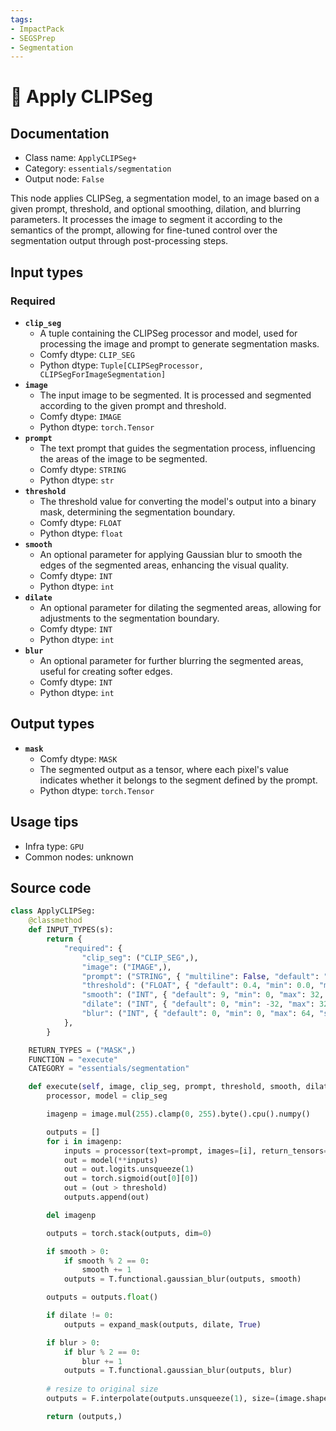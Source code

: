 ```yaml
---
tags:
- ImpactPack
- SEGSPrep
- Segmentation
---
```


# 🔧 Apply CLIPSeg
## Documentation
- Class name: `ApplyCLIPSeg+`
- Category: `essentials/segmentation`
- Output node: `False`

This node applies CLIPSeg, a segmentation model, to an image based on a given prompt, threshold, and optional smoothing, dilation, and blurring parameters. It processes the image to segment it according to the semantics of the prompt, allowing for fine-tuned control over the segmentation output through post-processing steps.
## Input types
### Required
- **`clip_seg`**
    - A tuple containing the CLIPSeg processor and model, used for processing the image and prompt to generate segmentation masks.
    - Comfy dtype: `CLIP_SEG`
    - Python dtype: `Tuple[CLIPSegProcessor, CLIPSegForImageSegmentation]`
- **`image`**
    - The input image to be segmented. It is processed and segmented according to the given prompt and threshold.
    - Comfy dtype: `IMAGE`
    - Python dtype: `torch.Tensor`
- **`prompt`**
    - The text prompt that guides the segmentation process, influencing the areas of the image to be segmented.
    - Comfy dtype: `STRING`
    - Python dtype: `str`
- **`threshold`**
    - The threshold value for converting the model's output into a binary mask, determining the segmentation boundary.
    - Comfy dtype: `FLOAT`
    - Python dtype: `float`
- **`smooth`**
    - An optional parameter for applying Gaussian blur to smooth the edges of the segmented areas, enhancing the visual quality.
    - Comfy dtype: `INT`
    - Python dtype: `int`
- **`dilate`**
    - An optional parameter for dilating the segmented areas, allowing for adjustments to the segmentation boundary.
    - Comfy dtype: `INT`
    - Python dtype: `int`
- **`blur`**
    - An optional parameter for further blurring the segmented areas, useful for creating softer edges.
    - Comfy dtype: `INT`
    - Python dtype: `int`
## Output types
- **`mask`**
    - Comfy dtype: `MASK`
    - The segmented output as a tensor, where each pixel's value indicates whether it belongs to the segment defined by the prompt.
    - Python dtype: `torch.Tensor`
## Usage tips
- Infra type: `GPU`
- Common nodes: unknown


## Source code
```python
class ApplyCLIPSeg:
    @classmethod
    def INPUT_TYPES(s):
        return {
            "required": {
                "clip_seg": ("CLIP_SEG",),
                "image": ("IMAGE",),
                "prompt": ("STRING", { "multiline": False, "default": "" }),
                "threshold": ("FLOAT", { "default": 0.4, "min": 0.0, "max": 1.0, "step": 0.05 }),
                "smooth": ("INT", { "default": 9, "min": 0, "max": 32, "step": 1 }),
                "dilate": ("INT", { "default": 0, "min": -32, "max": 32, "step": 1 }),
                "blur": ("INT", { "default": 0, "min": 0, "max": 64, "step": 1 }),
            },
        }

    RETURN_TYPES = ("MASK",)
    FUNCTION = "execute"
    CATEGORY = "essentials/segmentation"

    def execute(self, image, clip_seg, prompt, threshold, smooth, dilate, blur):
        processor, model = clip_seg

        imagenp = image.mul(255).clamp(0, 255).byte().cpu().numpy()

        outputs = []
        for i in imagenp:
            inputs = processor(text=prompt, images=[i], return_tensors="pt")
            out = model(**inputs)
            out = out.logits.unsqueeze(1)
            out = torch.sigmoid(out[0][0])
            out = (out > threshold)
            outputs.append(out)

        del imagenp

        outputs = torch.stack(outputs, dim=0)

        if smooth > 0:
            if smooth % 2 == 0:
                smooth += 1
            outputs = T.functional.gaussian_blur(outputs, smooth)

        outputs = outputs.float()

        if dilate != 0:
            outputs = expand_mask(outputs, dilate, True)

        if blur > 0:
            if blur % 2 == 0:
                blur += 1
            outputs = T.functional.gaussian_blur(outputs, blur)
        
        # resize to original size
        outputs = F.interpolate(outputs.unsqueeze(1), size=(image.shape[1], image.shape[2]), mode='bicubic').squeeze(1)

        return (outputs,)

```
